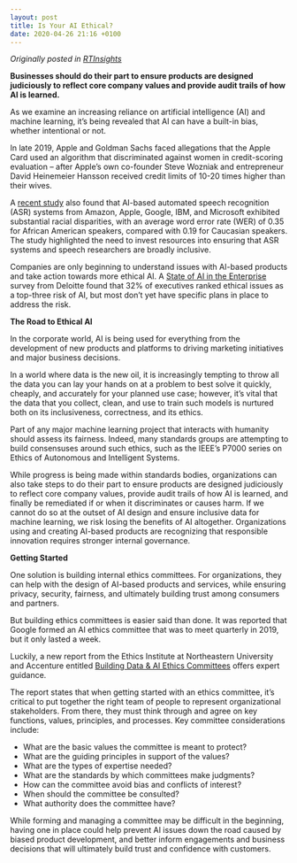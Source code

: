 ```yaml
---
layout: post
title: Is Your AI Ethical?
date: 2020-04-26 21:16 +0100
---
```


_Originally posted in [RTInsights](https://www.rtinsights.com/is-your-ai-ethical/)_

**Businesses should do their part to ensure products are  designed judiciously to reflect core company values and provide audit  trails of how AI is learned.**

As we examine an increasing reliance on artificial intelligence (AI) and machine learning, it’s being revealed that AI can have a built-in bias, whether intentional or not.

In late 2019, Apple and Goldman Sachs faced allegations that the Apple Card used an algorithm that discriminated against women in credit-scoring evaluation – after Apple’s own co-founder Steve Wozniak and entrepreneur David Heinemeier Hansson received credit limits of 10-20 times higher than their wives.

A [recent study](https://www.pnas.org/content/early/2020/03/17/1915768117) also found that AI-based automated speech recognition (ASR) systems from Amazon, Apple, Google, IBM, and Microsoft exhibited substantial racial disparities, with an average word error rate (WER) of 0.35 for African American speakers, compared with 0.19 for Caucasian speakers. The study highlighted the need to invest resources into ensuring that ASR systems and speech researchers are broadly inclusive. 

Companies are only beginning to understand issues with AI-based products and take action towards more ethical AI. A [State of AI in the Enterprise](https://www2.deloitte.com/us/en/insights/focus/cognitive-technologies/state-of-ai-and-intelligent-automation-in-business-survey.html) survey from Deloitte found that 32% of executives ranked ethical issues as a top-three risk of AI, but most don’t yet have specific plans in place to address the risk.

**The Road to Ethical AI**

In the corporate world, AI is being used for everything from the development of new products and platforms to driving marketing initiatives and major business decisions. 

In a world where data is the new oil, it is increasingly tempting to throw all the data you can lay your hands on at a problem to best solve it quickly, cheaply, and accurately for your planned use case; however, it’s vital that the data that you collect, clean, and use to train such models is nurtured both on its inclusiveness, correctness, and its ethics.

Part of any major machine learning project that interacts with humanity should assess its fairness. Indeed, many standards groups are attempting to build consensuses around such ethics, such as the IEEE’s P7000 series on Ethics of Autonomous and Intelligent Systems.

While progress is being made within standards bodies, organizations can also take steps to do their part to ensure products are designed judiciously to reflect core company values, provide audit trails of how AI is learned, and finally be remediated if or when it discriminates or causes harm. If we cannot do so at the outset of AI design and ensure inclusive data for machine learning, we risk losing the benefits of AI altogether. Organizations using and creating AI-based products are recognizing that responsible innovation requires stronger internal governance.

**Getting Started**

One solution is building internal ethics committees. For organizations, they can help with the design of AI-based products and services, while ensuring privacy, security, fairness, and ultimately building trust among consumers and partners.

But building ethics committees is easier said than done. It was reported that Google formed an AI ethics committee that was to meet quarterly in 2019, but it only lasted a week.

Luckily, a new report from the Ethics Institute at Northeastern University and Accenture entitled [Building Data & AI Ethics Committees](https://www.accenture.com/us-en/insights/software-platforms/building-data-ai-ethics-committees) offers expert guidance.

The report states that when getting started with an ethics committee, it’s critical to put together the right team of people to represent organizational stakeholders. From there, they must think through and agree on key functions, values, principles, and processes. Key committee considerations include:

- What are the basic values the committee is meant to protect?
- What are the guiding principles in support of the values?
- What are the types of expertise needed?
- What are the standards by which committees make judgments?
- How can the committee avoid bias and conflicts of interest? 
- When should the committee be consulted?
- What authority does the committee have?

While forming and managing a committee may be difficult in the beginning, having one in place could help prevent AI issues down the road caused by biased product development, and better inform engagements and business decisions that will ultimately build trust and confidence with customers.